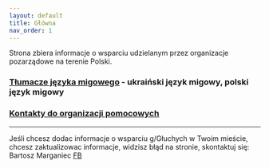```yaml
---
layout: default
title: Główna
nav_order: 1
---
```


Strona zbiera informacje o wsparciu udzielanym przez organizacje pozarządowe na terenie Polski.

### [Tłumacze języka migowego](/interpreters.md) - ukraiński język migowy, polski język migowy

### [Kontakty do organizacji pomocowych](/support.md)

---

Jeśli chcesz dodac informacje o wsparciu g/Głuchych w Twoim mieście, chcesz zaktualizowac informacje, widzisz błąd na stronie, skontaktuj się: Bartosz Marganiec [FB](https://www.facebook.com/bartosz.marganiec)
